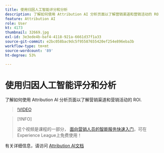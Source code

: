 ```yaml
---
title: 使用归因人工智能评分和分析
description: 了解如何使用 Attribution AI 分析页面以了解营销渠道和营销活动的 ROI
feature: Attribution AI
role: User
kt: 4173
thumbnail: 32669.jpg
exl-id: 3e3ede4b-baf4-4118-921a-6661d37f1a33
source-git-commit: e2bc058bac9dc5f95587655420ef254e896eba3b
workflow-type: tm+mt
source-wordcount: '89'
ht-degree: 53%

---
```


# 使用归因人工智能评分和分析

了解如何使用 Attribution AI 分析页面以了解营销渠道和营销活动的 ROI.

>[!VIDEO](https://video.tv.adobe.com/v/32669?quality=12&learn=on)

>[!INFO]
>
> 这个视频是课程的一部分， [面向营销人员的智能服务快速入门](https://experienceleague.adobe.com/?recommended=ExperiencePlatform-U-1-2020.1.intelligentservices)，可在Experience League上免费使用！

有关详细信息，请访问 [Attribution AI文档](https://experienceleague.adobe.com/docs/experience-platform/intelligent-services/attribution-ai/overview.html)
